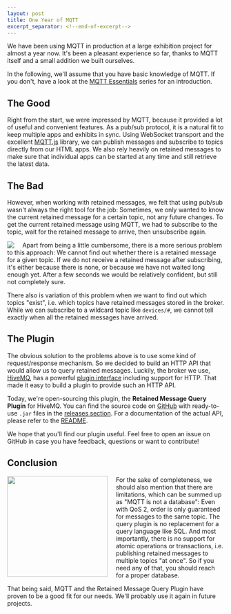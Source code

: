 ```yaml
---
layout: post
title: One Year of MQTT
excerpt_separator: <!--end-of-excerpt-->
---
```

We have been using MQTT in production at a large exhibition project for almost a year now. It's been a pleasant experience so far, thanks to MQTT itself and a small addition we built ourselves.
<!--end-of-excerpt-->
In the following, we'll assume that you have basic knowledge of MQTT. If you don't, have a look at the [MQTT Essentials](http://www.hivemq.com/blog/mqtt-essentials-part-1-introducing-mqtt) series for an introduction.

## The Good

Right from the start, we were impressed by MQTT, because it provided a lot of useful and convenient features. As a pub/sub protocol, it is a natural fit to keep multiple apps and exhibits in sync. Using WebSocket transport and the excellent [MQTT.js](https://github.com/mqttjs/MQTT.js) library, we can publish messages and subscribe to topics directly from our HTML apps. We also rely heavily on retained messages to make sure that individual apps can be started at any time and still retrieve the latest data.

## The Bad

However, when working with retained messages, we felt that using pub/sub wasn't always the right tool for the job: Sometimes, we only wanted to know the current retained message for a certain topic, not any future changes. To get the current retained message using MQTT, we had to subscribe to the topic, wait for the retained message to arrive, then unsubscribe again.

<img style="float: left; margin-right: 1.2rem" src="{{ site.baseurl }}/images/one-year-of-mqtt/wait-for-it.png"/>

Apart from being a little cumbersome, there is a more serious problem to this approach: We cannot find out whether there is a retained message for a given topic. If we do not receive a retained message after subscribing, it's either because there is none, or because we have not waited long enough yet. After a few seconds we would be relatively confident, but still not completely sure.

There also is variation of this problem when we want to find out which topics "exist", i.e. which topics have retained messages stored in the broker. While we can subscribe to a wildcard topic like `devices/#`, we cannot tell exactly when all the retained messages have arrived.

## The Plugin

The obvious solution to the problems above is to use some kind of request/response mechanism. So we decided to build an HTTP API that would allow us to query retained messages. Luckily, the broker we use, [HiveMQ](http://www.hivemq.com), has a powerful [plugin interface](http://www.hivemq.com/docs/plugins/latest/) including support for HTTP. That made it easy to build a plugin to provide such an HTTP API.

Today, we're open-sourcing this plugin, the **Retained Message Query Plugin** for HiveMQ. You can find the source code on [GitHub](https://github.com/artcom/hivemq-retained-message-query-plugin) with ready-to-use `.jar` files in the [releases section](https://github.com/artcom/hivemq-retained-message-query-plugin/releases). For a documentation of the actual API, please refer to the [README](https://github.com/artcom/hivemq-retained-message-query-plugin#http-api).

We hope that you'll find our plugin useful. Feel free to open an issue on GitHub in case you have feedback, questions or want to contribute!

## Conclusion

<img style="float: left; margin-right: 1.2rem; height: 233px" src="{{ site.baseurl }}/images/one-year-of-mqtt/aweso.jpg"/>

For the sake of completeness, we should also mention that there are limitations, which can be summed up as "MQTT is not a database": Even with QoS 2, order is only guaranteed for messages to the same topic. The query plugin is no replacement for a query language like SQL. And most importantly, there is no support for atomic operations or transactions, i.e. publishing retained messages to multiple topics "at once". So if you need any of that, you should reach for a proper database.

That being said, MQTT and the Retained Message Query Plugin have proven to be a good fit for our needs. We'll probably use it again in future projects.
